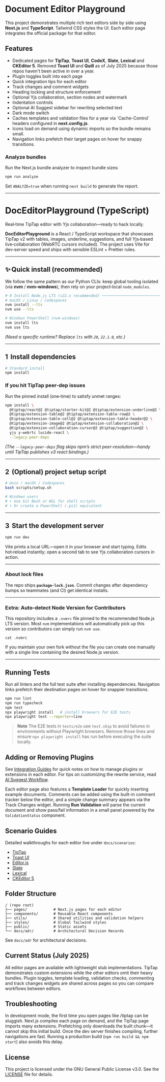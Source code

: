 # Document Editor Playground

This project demonstrates multiple rich text editors side by side using **Next.js** and **TypeScript**. Tailwind CSS styles the UI. Each editor page integrates the official package for that editor.

## Features

- Dedicated pages for **TipTap**, **Toast UI**, **CodeX**, **Slate**, **Lexical** and **CKEditor 5**. Removed **Toast UI** and **Quill** as of July 2025 because those repos haven't been active in over a year.
- Plugin toggles built into each page
- Quick integration tips for each editor
- Track changes and comment widgets
- Heading locking and structure enforcement
- Optional Yjs collaboration, section nodes and watermark
- Indentation controls
- Optional AI Suggest sidebar for rewriting selected text
- Dark mode switch
- Caches templates and validation files for a year via \`Cache-Control\` headers
  configured in **next.config.js**.
- Icons load on demand using dynamic imports so the bundle remains small.
- Navigation links prefetch their target pages on hover for snappy transitions.

### Analyze bundles

Run the Next.js bundle analyzer to inspect bundle sizes:

```bash
npm run analyze
```

Set `ANALYZE=true` when running `next build` to generate the report.

---

# DocEditorPlayground (TypeScript)

Real‑time TipTap editor with Yjs collaboration—ready to hack locally.

**DocEditorPlayground** is a React / TypeScript workspace that showcases TipTap v2 with tables, images, underline, suggestions, and full Yjs‑based live‑collaboration (WebRTC cursors included). The project uses Vite for dev‑server speed and ships with sensible ESLint + Prettier rules.

---

## ✨ Quick install (recommended)

We follow the same pattern as our Python CLIs: keep global tooling isolated (via **nvm** / **nvm‑windows**), then rely on your project‑local `node_modules`.

```bash
# 0 Install Node.js LTS (v22.x recommended) ─────────────────────────────
# macOS / Linux / Codespaces
nvm install --lts
nvm use --lts

# Windows PowerShell (nvm-windows)
nvm install lts
nvm use lts
```

*(Need a specific runtime? Replace `lts` with `20`, `22.1.0`, etc.)*

---

## 1  Install dependencies

```bash
# Standard install
npm install
```

### If you hit TipTap peer‑dep issues

Run the pinned install (one‑time) to satisfy unmet ranges:

```bash
npm install \
  @tiptap/react@2 @tiptap/starter-kit@2 @tiptap/extension-underline@2 \
  @tiptap/extension-table@2 @tiptap/extension-table-row@2 \
  @tiptap/extension-table-cell@2 @tiptap/extension-table-header@2 \
  @tiptap/extension-image@2 @tiptap/extension-collaboration@2 \
  @tiptap/extension-collaboration-cursor@2 @tiptap/suggestion@2 \
  yjs y-webrtc lucide-react \
  --legacy-peer-deps
```

*(The `--legacy-peer-deps` flag skips npm’s strict peer-resolution—handy until TipTap publishes v3 react bindings.)*

---

## 2  (Optional) project setup script

```bash
# Unix / macOS / Codespaces
bash scripts/setup.sh

# Windows users
# • Use Git Bash or WSL for shell scripts
# • Or create a PowerShell (.ps1) equivalent
```

---

## 3  Start the development server

```bash
npm run dev
```

Vite prints a local URL—open it in your browser and start typing. Edits hot‑reload instantly; open a second tab to see Yjs collaboration cursors in action.

---

### About lock files

The repo ships **`package-lock.json`**. Commit changes after dependency bumps so teammates (and CI) get identical installs.

---

### **Extra: Auto-detect Node Version for Contributors**

This repository includes a `.nvmrc` file pinned to the recommended Node.js LTS
version. Most `nvm` implementations will automatically pick up this version so
contributors can simply run `nvm use`.

```
cat .nvmrc
```

If you maintain your own fork without the file you can create one manually with
a single line containing the desired Node.js version.

---

## Running Tests

Run all linters and the full test suite after installing dependencies.
Navigation links prefetch their destination pages on hover for snappier
transitions.

```bash
npm run lint
npm run typecheck
npm test
npx playwright install   # install browsers for E2E tests
npx playwright test --reporter=line
```

> **Note** The E2E tests in `tests/e2e` use `test.skip` to avoid failures in
> environments without Playwright browsers. Remove those lines and ensure
> `npx playwright install` has run before executing the suite locally.

## Adding or Removing Plugins

See [Integration Guides](docs/integration-guides.md) for quick notes on how to manage plugins or extensions in each editor. For tips on customizing the rewrite service, read [AI Suggest Workflow](docs/ai-suggest.md).

Each editor page also features a **Template Loader** for quickly inserting example
documents. Comments can be added using the built-in comment tracker below the
editor, and a simple change summary appears via the Track Changes widget.
Running **Run Validation** will parse the current document and show pass/fail
information in a small panel powered by the `ValidationStatus` component.

## Scenario Guides

Detailed walkthroughs for each editor live under `docs/scenarios`:

- [TipTap](docs/scenarios/tiptap.md)
- [Toast UI](docs/scenarios/toast.md)
- [Editor.js](docs/scenarios/codex.md)
- [Slate](docs/scenarios/slate.md)
- [Lexical](docs/scenarios/lexical.md)
- [CKEditor 5](docs/scenarios/ckeditor.md)

## Folder Structure

```
/ (repo root)
├── pages/            # Next.js pages for each editor
├── components/       # Reusable React components
├── utils/            # Shared utilities and validation helpers
├── styles/           # Global Tailwind styles
├── public/           # Static assets
└── docs/adr/         # Architectural Decision Records
```

See `docs/adr` for architectural decisions.

## Current Status (July 2025)

All editor pages are available with lightweight stub implementations. TipTap demonstrates custom extensions while the other editors omit their heavy bundles. Plugin toggles, template loading, validation checks, commenting and track changes widgets are shared across pages so you can compare workflows between editors.

## Troubleshooting

In development mode, the first time you open pages like /tiptap can be sluggish. Next.js compiles each page on demand, and the TipTap page imports many extensions. Prefetching only downloads the built chunk—it cannot skip this initial build. Once the dev server finishes compiling, further navigations are fast. Running a production build (`npm run build && npm start`) also avoids this delay.

## License

This project is licensed under the GNU General Public License v3.0. See the [LICENSE](LICENSE) file for details.
